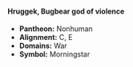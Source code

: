 #### Hruggek, Bugbear god of violence
- **Pantheon:** Nonhuman
- **Alignment:** C, E
- **Domains:** War
- **Symbol:** Morningstar
